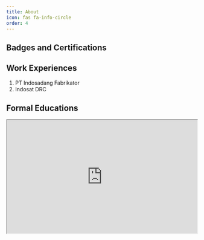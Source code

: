 ```yaml
---
title: About
icon: fas fa-info-circle
order: 4
---
```


## Badges and Certifications
<div data-iframe-width="150" data-iframe-height="270" data-share-badge-id="79832c55-8c26-42f8-affb-2c68d907d1fe" data-share-badge-host="https://www.credly.com"></div><script type="text/javascript" async src="//cdn.credly.com/assets/utilities/embed.js"></script>

## Work Experiences
1. PT Indosadang Fabrikator
2. Indosat DRC

## Formal Educations

<iframe src="https://wastukancana.ac.id/officials/" name="iframe_a" height="300px" width="100%" title="Iframe Example"></iframe>
